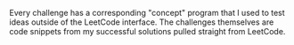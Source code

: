 Every challenge has a corresponding "concept" program that I used to test ideas outside of the LeetCode interface.
The challenges themselves are code snippets from my successful solutions pulled straight from LeetCode.
